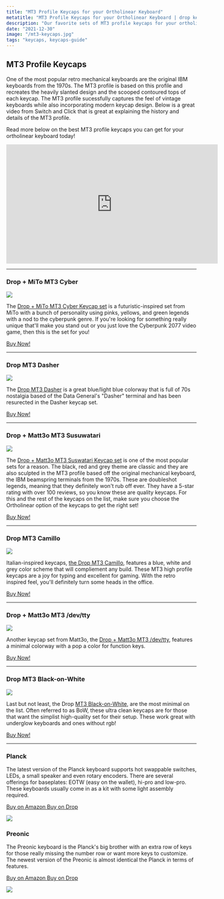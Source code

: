 ```yaml
---
title: "MT3 Profile Keycaps for your Ortholinear Keyboard"
metatitle: "MT3 Profile Keycaps for your Ortholinear Keyboard | drop keycaps drop planck drop MT3 profile keycaps drop keycap sets MiTO Matt3o"
description: "Our favorite sets of MT3 profile keycaps for your ortholinear keyboard like Planck or Preonic."
date: "2021-12-30"
image: "/mt3-keycaps.jpg"
tags: "keycaps, keycaps-guide"
---
```


## MT3 Profile Keycaps

One of the most popular retro mechanical keyboards are the original IBM keyboards from the 1970s. The MT3 profile is based on this profile and recreates the heavily slanted design and the scooped contoured tops of each keycap.  The MT3 profile sucessfully captures the feel of vintage keyboards while also incorporating modern keycap design. Below is a great video from Switch and Click that is great at explaining the history and details of the MT3 profile. 

Read more below on the best MT3 profile keycaps you can get for your ortholinear keyboard today!

<div  style="max-width: 650px;">
<div class="usa-embed-container">
<iframe width="560" height="315" src="https://www.youtube.com/embed/jVB4ZgTp6ws" title="YouTube video player" frameborder="0" allow="accelerometer; autoplay; clipboard-write; encrypted-media; gyroscope; picture-in-picture" allowfullscreen></iframe>
</div>
</div>

---

### Drop + MiTo MT3 Cyber

<a href="https://www.amazon.com/DROP-Hi-Profile-Keycaps-Doubleshot-Keyboards/dp/B099Y1P3VT?keywords=mt3&link_code=qs&qid=1640882750&sr=8-5&th=1&linkCode=li3&tag=tryorthokey06-20&linkId=b937721707b479f2aff84a52f82317bc&language=en_US&ref_=as_li_ss_il" target="_blank"><img border="0" src="//ws-na.amazon-adsystem.com/widgets/q?_encoding=UTF8&ASIN=B099Y1P3VT&Format=_SL250_&ID=AsinImage&MarketPlace=US&ServiceVersion=20070822&WS=1&tag=tryorthokey06-20&language=en_US" ></a><img src="https://ir-na.amazon-adsystem.com/e/ir?t=tryorthokey06-20&language=en_US&l=li3&o=1&a=B099Y1P3VT" width="1" height="1" border="0" alt="" style="border:none !important; margin:0px !important;" />

The [Drop + MiTo MT3 Cyber Keycap set](https://amzn.to/3FIR5Mb) is a futuristic-inspired set from MiTo with a bunch of personality using pinks, yellows, and green legends with a nod to the cyberpunk genre. If you're looking for something really unique that'll make you stand out or you just love the Cyberpunk 2077 video game, then this is the set for you!

[Buy Now!](https://amzn.to/3FIR5Mb)

- - -

### Drop MT3 Dasher

<a href="https://www.amazon.com/DROP-Hi-Profile-Doubleshot-Tenkeyless-Winkeyless/dp/B08W2B1N8V?keywords=mt3&link_code=qs&qid=1640883388&sr=8-12&th=1&linkCode=li3&tag=tryorthokey06-20&linkId=b87ae7d30baa866b5fe641d2f8a44e51&language=en_US&ref_=as_li_ss_il" target="_blank"><img border="0" src="//ws-na.amazon-adsystem.com/widgets/q?_encoding=UTF8&ASIN=B08W2B1N8V&Format=_SL250_&ID=AsinImage&MarketPlace=US&ServiceVersion=20070822&WS=1&tag=tryorthokey06-20&language=en_US" ></a><img src="https://ir-na.amazon-adsystem.com/e/ir?t=tryorthokey06-20&language=en_US&l=li3&o=1&a=B08W2B1N8V" width="1" height="1" border="0" alt="" style="border:none !important; margin:0px !important;" />

The [Drop MT3 Dasher](https://amzn.to/32CwNWf) is a great blue/light blue colorway that is full of 70s nostalgia based of the Data General's "Dasher" terminal and has been resurected in the Dasher keycap set.

[Buy Now!](https://amzn.to/32CwNWf)

---

### Drop + Matt3o MT3 Susuwatari

<a href="https://www.amazon.com/dp/B08HPLS7R8?_encoding=UTF8&th=1&linkCode=li3&tag=tryorthokey06-20&linkId=7b82d95cbb3ae036f4a67fb483fad323&language=en_US&ref_=as_li_ss_il" target="_blank"><img border="0" src="//ws-na.amazon-adsystem.com/widgets/q?_encoding=UTF8&ASIN=B08HPLS7R8&Format=_SL250_&ID=AsinImage&MarketPlace=US&ServiceVersion=20070822&WS=1&tag=tryorthokey06-20&language=en_US" ></a><img src="https://ir-na.amazon-adsystem.com/e/ir?t=tryorthokey06-20&language=en_US&l=li3&o=1&a=B08HPLS7R8" width="1" height="1" border="0" alt="" style="border:none !important; margin:0px !important;" />

The [Drop + Matt3o MT3 Suswatari Keycap set](https://amzn.to/3vx4ktm) is one of the most popular sets for a reason.  The black, red and grey theme are classic and they are also sculpted in the MT3 profile based off the original mechanical keyboard, the IBM beamspring terminals from the 1970s.  These are doubleshot legends, meaning that they definitely won't rub off ever.  They have a 5-star rating with over 100 reviews, so you know these are quality keycaps.  For this and the rest of the keycaps on the list, make sure you choose the Ortholinear option of the keycaps to get the right set!

[Buy Now!](https://amzn.to/3vx4ktm)

---

### Drop MT3 Camillo 

<a href="https://www.amazon.com/DROP-Camillo-Hi-Profile-Keycaps-Doubleshot/dp/B08VKM4H1N?th=1&linkCode=li3&tag=tryorthokey06-20&linkId=f08fcf304216d121ed56fc9e180588bf&language=en_US&ref_=as_li_ss_il" target="_blank"><img border="0" src="//ws-na.amazon-adsystem.com/widgets/q?_encoding=UTF8&ASIN=B08VKM4H1N&Format=_SL250_&ID=AsinImage&MarketPlace=US&ServiceVersion=20070822&WS=1&tag=tryorthokey06-20&language=en_US" ></a><img src="https://ir-na.amazon-adsystem.com/e/ir?t=tryorthokey06-20&language=en_US&l=li3&o=1&a=B08VKM4H1N" width="1" height="1" border="0" alt="" style="border:none !important; margin:0px !important;" />

Italian-inspired keycaps, [the Drop MT3 Camillo](https://amzn.to/2TJwhkq), features a blue, white and grey color scheme that will compliement any build.  These MT3 high profile keycaps are a joy for typing and excellent for gaming.  With the retro inspired feel, you'll definitely turn some heads in the office.

[Buy Now!](https://amzn.to/2TJwhkq)

---

### Drop + Matt3o MT3 /dev/tty

<a href="https://www.amazon.com/Drop-Matt3o-Keycap-Ortho-Keyboards/dp/B081DD7W11?th=1&linkCode=li3&tag=tryorthokey06-20&linkId=4aa9b3d946a6d38eb285b331d3b9acfb&language=en_US&ref_=as_li_ss_il" target="_blank"><img border="0" src="//ws-na.amazon-adsystem.com/widgets/q?_encoding=UTF8&ASIN=B081DD7W11&Format=_SL250_&ID=AsinImage&MarketPlace=US&ServiceVersion=20070822&WS=1&tag=tryorthokey06-20&language=en_US" ></a><img src="https://ir-na.amazon-adsystem.com/e/ir?t=tryorthokey06-20&language=en_US&l=li3&o=1&a=B081DD7W11" width="1" height="1" border="0" alt="" style="border:none !important; margin:0px !important;" />

Another keycap set from Matt3o, the [Drop + Matt3o MT3 /dev/tty](https://amzn.to/3wJs92I), features a minimal colorway with a pop a color for function keys.  

[Buy Now!](https://amzn.to/3wJs92I)

---

### Drop MT3 Black-on-White

<a href="https://www.amazon.com/DROP-Hi-Profile-Doubleshot-Tenkeyless-Winkeyless/dp/B0961VB8LR?th=1&linkCode=li3&tag=tryorthokey06-20&linkId=4b7a4d97c542f1d41a8221347fb93333&language=en_US&ref_=as_li_ss_il" target="_blank"><img border="0" src="//ws-na.amazon-adsystem.com/widgets/q?_encoding=UTF8&ASIN=B0961VB8LR&Format=_SL250_&ID=AsinImage&MarketPlace=US&ServiceVersion=20070822&WS=1&tag=tryorthokey06-20&language=en_US" ></a><img src="https://ir-na.amazon-adsystem.com/e/ir?t=tryorthokey06-20&language=en_US&l=li3&o=1&a=B0961VB8LR" width="1" height="1" border="0" alt="" style="border:none !important; margin:0px !important;" />

Last but not least, the Drop [MT3 Black-on-White](https://amzn.to/3cRfYss), are the most minimal on the list. Often referred to as BoW, these ultra clean keycaps are for those that want the simplist high-quality set for their setup.  These work great with underglow keyboards and ones without rgb!

[Buy Now!](https://amzn.to/3cRfYss)

---

<div class="row mt-5">
<div class="col-lg-6">

### Planck

The latest version of the Planck keyboard supports hot swappable switches, LEDs, a small speaker and even rotary encoders. There are several offerings for baseplates: EOTW (easy on the wallet), hi-pro and low-pro. These keyboards usually come in as a kit with some light assembly required.

<a class="btn btn-primary mr-2" href="https://amzn.to/333pMu0">
    Buy on Amazon
</a>

<a class="btn btn-secondary mr-2" href="https://drop.com/buy/planck-mechanical-keyboard?utm_source=linkshare&referer=T93XGG">
    Buy on Drop
</a>

<a href="https://www.amazon.com/dp/B08LX7ZXS4?&linkCode=li3&tag=tryorthokey06-20&linkId=0b7b9faf09aac73db64f301ec3da89ce&language=en_US&ref_=as_li_ss_il" target="_blank"><img border="0" src="//ws-na.amazon-adsystem.com/widgets/q?_encoding=UTF8&ASIN=B08LX7ZXS4&Format=_SL250_&ID=AsinImage&MarketPlace=US&ServiceVersion=20070822&WS=1&tag=tryorthokey06-20&language=en_US" ></a><img src="https://ir-na.amazon-adsystem.com/e/ir?t=tryorthokey06-20&language=en_US&l=li3&o=1&a=B08LX7ZXS4" width="1" height="1" border="0" alt="" style="border:none !important; margin:0px !important;" />

</div>
<div class="col-lg-6">

### Preonic

The Preonic keyboard is the Planck's big brother with an extra row of keys for those really missing the number row or want more keys to customize. The newest version of the Preonic is almost identical the Planck in terms of features.

<a class="btn btn-primary mr-2" href="https://amzn.to/3xzTDbF">
    Buy on Amazon
</a>

<a class="btn btn-secondary mr-2" href="https://drop.com/buy/preonic-mechanical-keyboard?utm_source=linkshare&referer=T93XGG">
    Buy on Drop
</a>

<a href="https://www.amazon.com/dp/B08L3WKZ73?&linkCode=li3&tag=tryorthokey06-20&linkId=6af0b7506a61073b0723facda319622d&language=en_US&ref_=as_li_ss_il" target="_blank"><img border="0" src="//ws-na.amazon-adsystem.com/widgets/q?_encoding=UTF8&ASIN=B08L3WKZ73&Format=_SL250_&ID=AsinImage&MarketPlace=US&ServiceVersion=20070822&WS=1&tag=tryorthokey06-20&language=en_US" ></a><img src="https://ir-na.amazon-adsystem.com/e/ir?t=tryorthokey06-20&language=en_US&l=li3&o=1&a=B08L3WKZ73" width="1" height="1" border="0" alt="" style="border:none !important; margin:0px !important;" />

</div>
</div>
